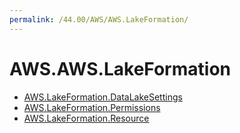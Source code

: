 ```yaml
---
permalink: /44.00/AWS/AWS.LakeFormation/
---
```


# AWS.AWS.LakeFormation



* [AWS.LakeFormation.DataLakeSettings](AWS.LakeFormation.DataLakeSettings.md)
* [AWS.LakeFormation.Permissions](AWS.LakeFormation.Permissions.md)
* [AWS.LakeFormation.Resource](AWS.LakeFormation.Resource.md)